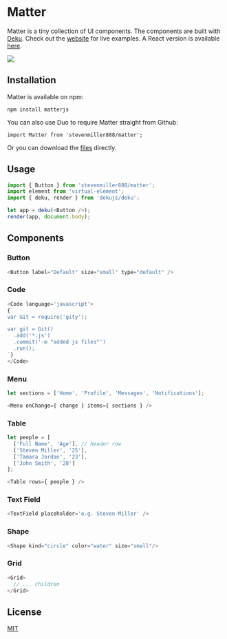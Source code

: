 
# Matter

Matter is a tiny collection of UI components. The components are built with [Deku](http://github.com/dekujs/deku). Check out the [website](http://stevenmiller888.github.io/matter/) for live examples. A React version is available [here](https://github.com/stevenmiller888/matter-react).

![](https://cldup.com/xTRE1NuYTv.png)

## Installation

Matter is available on npm:

`npm install matterjs`

You can also use Duo to require Matter straight from Github:

`import Matter from 'stevenmiller888/matter';`

Or you can download the [files](https://github.com/stevenmiller888/matter/tree/master/dist) directly.

## Usage

```js
import { Button } from 'stevenmiller888/matter';
import element from 'virtual-element';
import { deku, render } from 'dekujs/deku';

let app = deku(<Button />);
render(app, document.body);
```

## Components

### Button

```js
<Button label="Default" size="small" type="default" />
```
  
### Code
  
```js
<Code language='javascript'>
{`
var Git = require('gity');

var git = Git()
  .add('*.js')
  .commit('-m "added js files"')
  .run();
`}
</Code>
```

### Menu

```js
let sections = ['Home', 'Profile', 'Messages', 'Notifications'];

<Menu onChange={ change } items={ sections } />
```

### Table

```js
let people = [
  ['Full Name', 'Age'], // header row
  ['Steven Miller', '25'],
  ['Tamara Jordan', '23'],
  ['John Smith', '28']
];

<Table rows={ people } />
```

### Text Field

```js
<TextField placeholder='e.g. Steven Miller' />
```

### Shape

```js
<Shape kind="circle" color="water" size="small"/>
```

### Grid

```js
<Grid>
  // ... children
</Grid>
```


## License

[MIT](https://tldrlegal.com/license/mit-license)
